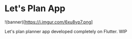 # Let's Plan App
!(banner)[https://i.imgur.com/6xu8vp7.png]

 Let's plan planner app developed completely on Flutter. WIP

